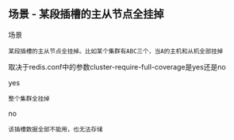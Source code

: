 ## 场景 - 某段插槽的主从节点全挂掉

场景

    某段插槽的主从节点全挂掉。比如某个集群有ABC三个，当A的主机和从机全部挂掉

取决于redis.conf中的参数cluster-require-full-coverage是yes还是no


yes

    整个集群全挂掉

no

    该插槽数据全部不能用，也无法存储